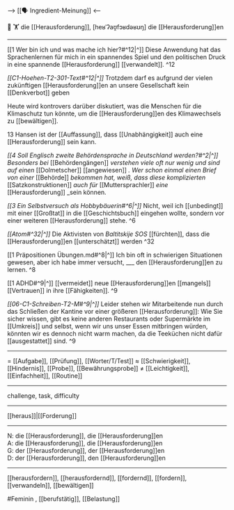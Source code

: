 --> [[🗣️ Ingredient-Meinung]] <--

🔴 🏋️ die [[Herausforderung]], [heʁˈʔaʊ̯fɔʁdəʁʊŋ]
die [[Herausforderung]]en

---
[[1 Wer bin ich und was mache ich hier?#^12|^]] Diese Anwendung hat das Sprachenlernen für mich in ein spannendes Spiel und den politischen Druck in eine spannende [[Herausforderung]] [[verwandelt]]. ^12


*[[C1-Hoehen-T2-301-Text#^12|^]]* Trotzdem darf es aufgrund der vielen zukünftigen [[Herausforderung]]en an unsere Gesellschaft kein [[Denkverbot]] geben

Heute wird kontrovers darüber diskutiert, was die Menschen für die Klimaschutz tun könnte, um die [[Herausforderung]]en des Klimawechsels zu [[bewältigen]].

13 Hansen ist der [[Auffassung]], dass [[Unabhängigkeit]] auch eine [[Herausforderung]] sein kann.  

*[[4 Soll Englisch zweite Behördensprache in Deutschland werden?#^2|^]]* _Besonders bei_ [[Behördengängen]] _verstehen viele oft nur wenig und sind auf einen_ [[Dolmetscher]] [[angewiesen]] _. Wer schon einmal einen Brief von einer_ [[Behörde]] _bekommen hat, weiß, dass diese komplizierten_ [[Satzkonstruktionen]] _auch für_ [[Muttersprachler]] _eine_ [[Herausforderung]] _sein können.

*[[3  Ein Selbstversuch als Hobbybäuerin#^6|^]]* Nicht, weil ich [[unbedingt]] mit einer [[Großtat]] in die [[Geschichtsbuch]] eingehen wollte, sondern vor einer weiteren [[Herausforderung]] stehe. ^6


*[[Atom#^32|^]]* Die Aktivisten von *Baltitskije SOS* [[fürchten]], dass die [[Herausforderung]]en [[unterschätzt]] werden ^32


[[1 Präpositionen Übungen.md#^8|^]] Ich bin oft in schwierigen Situationen gewesen, aber ich habe immer versucht, ___ den [[Herausforderung]]en zu lernen. ^8


[[1 ADHD#^9|^]] [[vermeidet]] neue [[Herausforderung]]en [[mangels]] [[Vertrauen]] in ihre [[Fähigkeiten]]. ^9


*[[06-C1-Schreiben-T2-M#^9|^]]* Leider stehen wir Mitarbeitende nun durch das Schließen der Kantine vor einer größeren [[Herausforderung]]: Wie Sie sicher wissen, gibt es keine anderen Restaurants oder Supermärkte im [[Umkreis]] und selbst, wenn wir uns unser Essen mitbringen würden, könnten wir es dennoch nicht warm machen, da die Teeküchen nicht dafür [[ausgestattet]] sind. ^9


---
= [[Aufgabe]], [[Prüfung]], [[Worter/T/Test]]
≈ [[Schwierigkeit]], [[Hindernis]], [[Probe]], [[Bewährungsprobe]]
≠ [[Leichtigkeit]], [[Einfachheit]], [[Routine]]

---
challenge, task, difficulty

---
[[heraus]]|[[Forderung]]

---
N: die [[Herausforderung]], die [[Herausforderung]]en  
A: die [[Herausforderung]], die [[Herausforderung]]en  
G: der [[Herausforderung]], der [[Herausforderung]]en  
D: der [[Herausforderung]], den [[Herausforderung]]en  

---
[[herausfordern]], [[herausfordernd]], [[fordernd]], [[fordern]], [[verwandeln]], [[bewältigen]]

#Feminin , [[berufstätig]], [[Belastung]]